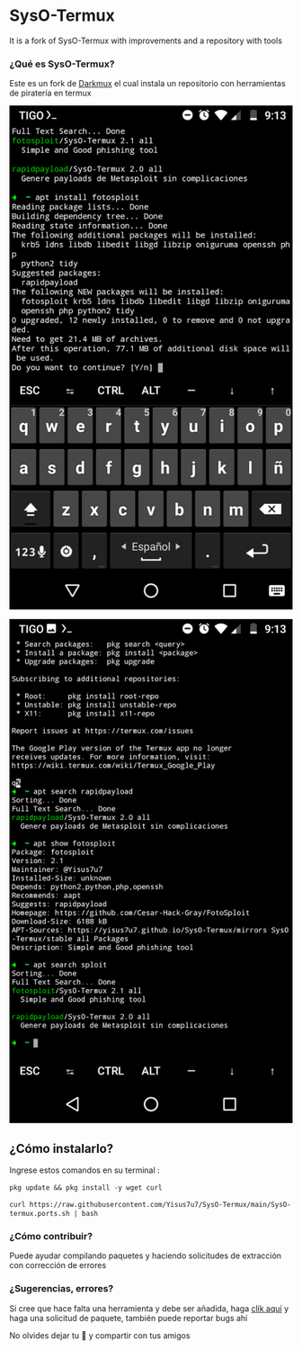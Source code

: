 # SysO-Termux
It is a fork of SysO-Termux with improvements and a repository with tools 

### ¿Qué es SysO-Termux?

Este es un fork de [Darkmux](https://github.com/Darkmux/SysO-Termux)
el cual instala un repositorio con herramientas de
piratería en termux

![foto1](./fotos/Screenshot_20210603-211355.png) 

![foto2](./fotos/Screenshot_20210603-211335.png) 

## ¿Cómo instalarlo? 

Ingrese estos comandos en su terminal :

```
pkg update && pkg install -y wget curl
```
```
curl https://raw.githubusercontent.com/Yisus7u7/SysO-Termux/main/SysO-termux.ports.sh | bash
```

### ¿Cómo contribuir?
Puede ayudar compilando paquetes y haciendo 
solicitudes de extracción con corrección de errores

### ¿Sugerencias, errores?
Si cree que hace falta una herramienta y debe 
ser añadida, haga [clik aquí](https://github.com/Yisus7u7/SysO-Termux/issues)
y haga una solicitud de paquete, también puede reportar 
bugs ahí



No olvides dejar tu 🌟 y compartir con tus amigos 
